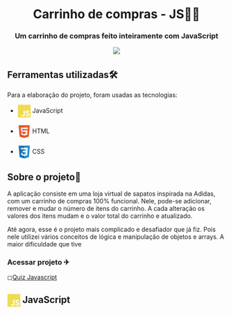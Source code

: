 <div> 
  <h1 align="center">Carrinho de compras - JS👨‍💻</h1> 
</div>

<div>
  <h3 align="center">Um carrinho de compras feito inteiramente com JavaScript</h3>
</div>

<div align='center'>
	<img src= "https://github.com/WillianOL/carrinho-de-compras/assets/112639055/aa717a06-8cdf-489e-ade4-917c08c952ad" width='850px'>
</div>


## Ferramentas utilizadas🛠️

<div>
	<p>Para a elaboração do projeto, foram usadas as tecnologias:</p>
</div>

<ul>
 	<li>
  		<img align="center" width="30" src="https://raw.githubusercontent.com/devicons/devicon/master/icons/javascript/javascript-plain.svg"> JavaScript
 	</li>
	<br>
	<li> 
		<img align="center" width="30" src="https://raw.githubusercontent.com/devicons/devicon/master/icons/html5/html5-original.svg"> HTML
 	</li>
	<br>
 	<li> 
  		<img align="center" width="30" src="https://raw.githubusercontent.com/devicons/devicon/master/icons/css3/css3-original.svg"> CSS 
 	</li>
</ul>

<div>
	<h2>Sobre o projeto📃</h2>
</div>

<div>
 <p>A aplicação consiste em uma loja virtual de sapatos inspirada na Adidas, com um carrinho de compras 100% funcional. Nele, pode-se adicionar, remover e mudar o número de itens do carrinho. A cada alteração os valores dos itens mudam e o valor total do carrinho e atualizado.</p>
 <p>Até agora, esse é o projeto mais complicado e desafiador que já fiz. Pois nele utilizei vários conceitos de lógica e manipulação de objetos e arrays. A maior dificuldade que tive </p>
</div>
 
### Acessar projeto ✈

◻<a href="https://willianol.github.io/Quiz-Javascript/assets/index.html">Quiz Javascript</a>

## <img align="center" width="30" src="https://raw.githubusercontent.com/devicons/devicon/master/icons/javascript/javascript-plain.svg"> JavaScript
